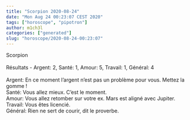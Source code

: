 ```yaml
---
title: "Scorpion 2020-08-24"
date: "Mon Aug 24 00:23:07 CEST 2020"
tags: ["horoscope", "pipotron"]
author: m1ch3l
categories: ["generated"]
slug: "horoscope/2020-08-24-00:23:07"
---
```


Scorpion<br>
<br>
Résultats - Argent: 2, Santé: 1, Amour: 5, Travail: 1, Général: 4<br>
<br>
Argent:  En ce moment l’argent n’est pas un problème pour vous. Mettez la gomme !<br>
Santé:   Vous allez mieux. C’est le moment.<br>
Amour:   Vous allez retomber sur votre ex. Mars est aligné avec Jupiter.<br>
Travail: Vous êtes licencié. <br>
Général: Rien ne sert de courir, dit le proverbe.<br>
